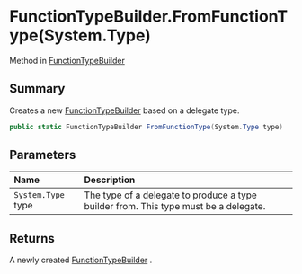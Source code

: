 # FunctionTypeBuilder.FromFunctionType(System.Type)

Method in [FunctionTypeBuilder](/docs/api/csharp/yarn.compiler.functiontypebuilder.md)

## Summary


Creates a new  <a href="yarn.compiler.functiontypebuilder.md">FunctionTypeBuilder</a>  based on a delegate
type.


```csharp
public static FunctionTypeBuilder FromFunctionType(System.Type type)
```

## Parameters

|Name|Description|
|:---|:---|
|`System.Type` type|The type of a delegate to produce a type builder from. This type must be a delegate.|

## Returns


A newly created  <a href="yarn.compiler.functiontypebuilder.md">FunctionTypeBuilder</a> .



